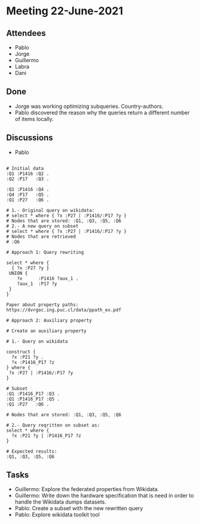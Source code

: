 # Meeting 22-June-2021

## Attendees 

- Pablo
- Jorge
- Guillermo
- Labra
- Dani

## Done

- Jorge was working optimizing subqueries. Country-authors.
- Pablo discovered the reason why the queries return a different number of items locally.

## Discussions

- Pablo

```sparql

# Initial data
:Q1 :P1416 :Q2 .
:Q2 :P17   :Q3 .

:Q1 :P1416 :Q4 .
:Q4 :P17   :Q5 .
:Q1 :P27   :Q6 .

# 1.- Original query on wikidata: 
# select * where { ?x :P27 | :P1416/:P17 ?y }
# Nodes that are stored: :Q1, :Q3, :Q5, :Q6
# 2.- A new query on subset
# select * where { ?x :P27 | :P1416/:P17 ?y }
# Nodes that are retrieved
# :Q6

# Approach 1: Query rewriting

select * where { 
  { ?x :P27 ?y } 
 UNION {
    ?x      :P1416 ?aux_1 .
    ?aux_1  :P17 ?y
 }
}

Paper about property paths: https://dvrgoc.ing.puc.cl/data/ppath_ex.pdf

# Approach 2: Auxiliary property

# Create an auxiliary property

# 1.- Query on wikidata

construct { 
  ?x :P21 ?y .
  ?x :P1416_P17 ?z 
} where { 
 ?x :P27 | :P1416/:P17 ?y 
}

# Subset
:Q1 :P1416_P17 :Q3 .
:Q1 :P1416_P17 :Q5 .
:Q1 :P27   :Q6 .

# Nodes that are stored: :Q1, :Q3, :Q5, :Q6

# 2.- Query reqritten on subset as:
select * where { 
  ?x :P21 ?y | :P1416_P17 ?z 
}

# Expected results:
:Q1, :Q3, :Q5, :Q6
```

## Tasks
- Guillermo: Explore the federated properties from Wikidata.
- Guillermo: Write down the hardware specification that is need in order to handle the Wikidata dumps datasets.
- Pablo: Create a subset with the new rewritten query
- Pablo: Explore wikidata toolkit tool
